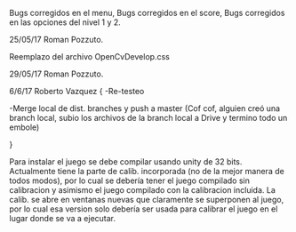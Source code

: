 Bugs corregidos en el menu,
Bugs corregidos en el score,
Bugs corregidos en las opciones del
nivel 1 y 2.

25/05/17 Roman Pozzuto.

Reemplazo del archivo OpenCvDevelop.css

29/05/17 Roman Pozzuto.

6/6/17 Roberto Vazquez {
-Re-testeo

-Merge local de dist. branches y push a master (Cof cof, alguien creó una branch local, subio los archivos de la branch local a Drive y termino todo un embole)

}


Para instalar el juego se debe compilar usando unity de 32 bits.
Actualmente tiene la parte de calib. incorporada (no de la mejor manera de todos modos), por lo cual se debería tener el juego compilado sin calibracion y asimismo el juego compilado con la calibracion incluida.
La calib. se abre en ventanas nuevas que claramente se superponen al juego, por lo cual esa version solo debería ser usada para calibrar el juego en el lugar donde se va a ejecutar.